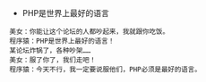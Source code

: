 * PHP是世界上最好的语言

```
美女：你能让这个论坛的人都吵起来，我就跟你吃饭。
程序猿：PHP是世界上最好的语言！
某论坛炸锅了，各种吵架……
美女：服了你了，我们走吧！
程序猿：今天不行，我一定要说服他们，PHP必须是最好的语言。
```
